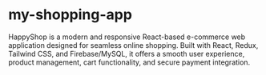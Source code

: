 # my-shopping-app
HappyShop is a modern and responsive React-based e-commerce web application designed for seamless online shopping. Built with React, Redux, Tailwind CSS, and Firebase/MySQL, it offers a smooth user experience, product management, cart functionality, and secure payment integration.
